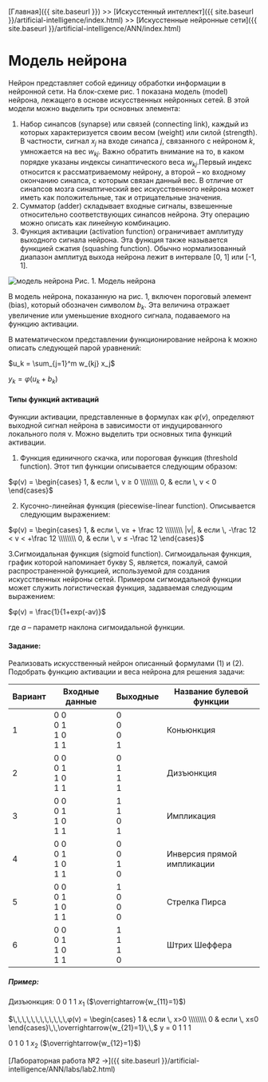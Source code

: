 [Главная]({{ site.baseurl }}) >> [Искусстенный интеллект]({{ site.baseurl }}/artificial-intelligence/index.html) >> [Искусстенные нейронные сети]({{ site.baseurl }}/artificial-intelligence/ANN/index.html)

# Модель нейрона

Нейрон представляет собой единицу обработки информации в нейронной сети. На блок-схеме рис. 1 показана модель (model) нейрона, лежащего в основе искусственных нейронных сетей. В этой модели можно выделить три основных элемента:

1. Набор синапсов (synapse) или связей (connecting link), каждый из которых характеризуется своим весом (weight) или силой (strength). В частности, сигнал $x_j$ на входе синапса $j$, связанного с нейроном $k$, умножается на вес $w_{kj}$. Важно обратить внимание на то, в каком порядке указаны индексы синаптического веса $w_{kj}$.Первый индекс относится к рассматриваемому нейрону, а второй – ко входному окончанию синапса, с которым связан данный вес. В отличие от синапсов мозга синаптический вес искусственного нейрона может иметь как положительные, так и отрицательные значения.
2. Сумматор (adder) складывает входные сигналы, взвешенные относительно соответствующих синапсов нейрона. Эту операцию можно описать как линейную комбинацию.
3. Функция активации (activation function) ограничивает амплитуду выходного сигнала нейрона. Эта функция также называется функцией сжатия (squashing function). Обычно нормализованный диапазон амплитуд выхода нейрона лежит в интервале [0, 1] или [-1, 1].

![модель нейрона](https://studfile.net/html/26305/112/html_oWujFkOIvg.BEUp/img-GX3C7_.png)
Рис. 1. Модель нейрона

В модель нейрона, показанную на рис. 1, включен пороговый элемент (bias), который обозначен символом $b_k$. Эта величина отражает увеличение или уменьшение входного сигнала, подаваемого на функцию активации.

В математическом представлении функционирование нейрона k можно описать следующей парой уравнений:

$u_k = \sum_{j=1}^m w_{kj} x_j$

$y_k=φ(u_k+b_k)$

#### Типы функций активаций 
Функции активации, представленные в формулах как $φ(v)$, определяют выходной сигнал нейрона в зависимости от индуцированного локального поля v. Можно выделить три основных типа функций активации.

1. Функция единичного скачка, или пороговая функция (threshold function). Этот тип
функции описывается следующим образом:

$φ(v) = \begin{cases}
	1, & если \, v ≥ 0 \\\\\\\\
	0, & если \, v < 0
\end{cases}$

2. Кусочно-линейная функция (piecewise-linear function). Описывается следующим выражением:

$φ(v) = \begin{cases}
	1, & если \, v≥ + \frac 12 \\\\\\\\
	|v|, & если \, -\frac 12 < v < +\frac 12 \\\\\\\\
	0, & если \, v ≤ -\frac 12
\end{cases}$

3.Сигмоидальная функция (sigmoid function). Сигмоидальная функция, график которой напоминает букву S, является, пожалуй, самой распространенной функцией, используемой для создания искусственных нейроны сетей. Примером сигмоидальной функции может служить логистическая функция, задаваемая следующим выражением:

$φ(v) = \frac{1}{1+exp⁡(-av)}$

где $a$ – параметр наклона сигмоидальной функции.


#### Задание:
Реализовать искусственный нейрон описанный формулами (1) и (2). Подобрать функцию активации и веса нейрона для решения задачи:

|Вариант|Входные данные|Выходные|Название булевой функции|
|-|-|-|-|
|1|0 0 <br> 0 1 <br> 1 0 <br> 1 1|0 <br> 0 <br> 0 <br> 1|Коньюнкция|
|2|0 0 <br> 0 1 <br> 1 0 <br> 1 1|0 <br> 1 <br> 1 <br> 1|Дизъюнкция|
|3|0 0 <br> 0 1 <br> 1 0 <br> 1 1|1 <br> 1 <br> 0 <br> 1|Импликация|
|4|0 0 <br> 0 1 <br> 1 0 <br> 1 1|0 <br> 0 <br> 1 <br> 0|Инверсия прямой импликации|
|5|0 0 <br> 0 1 <br> 1 0 <br> 1 1|1 <br> 0 <br> 0 <br> 0|Стрелка Пирса|
|6|0 0 <br> 0 1 <br> 1 0 <br> 1 1|1 <br> 1 <br> 1 <br> 0|Штрих Шеффера|


##### Пример:
Дизъюнкция:
0 0 1 1 $x_1$     ($\overrightarrow{w_{11}=1}$)

$\,\,\,\,\,\,\,\,\,\,\,\,φ(v) = \begin{cases} 1 & если \, x>0 \\\\\\\\ 0 & если \, x≤0 \end{cases}\,\,\overrightarrow{w_{21}=1}\,\,$   y = 0 1 1 1

0 1 0 1 $x_2$      ($\overrightarrow{w_{12}=1}$)

[Лабораторная работа №2 →]({{ site.baseurl }}/artificial-intelligence/ANN/labs/lab2.html)